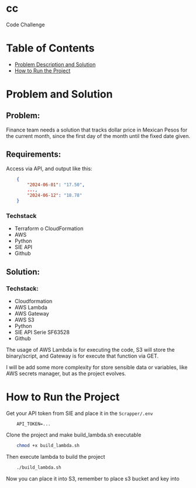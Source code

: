 # cc
Code Challenge


# Table of Contents
- [Problem Description and Solution](#problem-description-and-solution)
- [How to Run the Project](#how-to-run-the-project)

# Problem and Solution

## Problem:

Finance team needs a solution that tracks dollar price in Mexican Pesos for the current month, since the first day of the month until the fixed date given.

## Requirements:

Access via API, and output like this:

```json
    {
        "2024-06-01": "17.50",
        ...,
        "2024-06-12": "18.78"
    }
```

### Techstack

- Terraform o CloudFormation
- AWS
- Python
- SIE API
- Github

## Solution:

### Techstack:

- Cloudformation
- AWS Lambda
- AWS Gateway
- AWS S3
- Python
- SIE API Serie SF63528
- Github

The usage of AWS Lambda is for executing the code, S3 will store the binary/script, and Gateway is for execute that function via GET.

I will be add some more complexity for store sensible data or variables, like AWS secrets manager, but as the project evolves.

# How to Run the Project

Get your API token from SIE and place it in the ```Scrapper/.env```
```
    API_TOKEN=...
```

Clone the project and make build_lambda.sh executable

```bash
    chmod +x build_lambda.sh
```

Then execute lambda to build the project

```bash
    ./build_lambda.sh
```

Now you can place it into S3, remember to place s3 bucket and key into